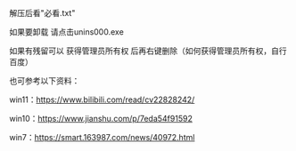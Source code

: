 解压后看"必看.txt"

如果要卸载 请点击unins000.exe

如果有残留可以 获得管理员所有权 后再右键删除（如何获得管理员所有权，自行百度）

也可参考以下资料：

  win11：https://www.bilibili.com/read/cv22828242/

  win10：https://www.jianshu.com/p/7eda54f91592

  win7：https://smart.163987.com/news/40972.html
